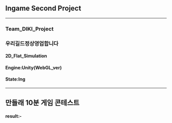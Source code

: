 ## Ingame Second Project
---
### Team_DIKI_Project
### 우리길드정상영업합니다
#### 2D_Flat_Simulation
#### Engine:Unity(WebGL_ver)
#### State:Ing
---
## 만들래 10분 게임 콘테스트
#### result:-
